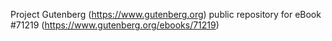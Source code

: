 Project Gutenberg (https://www.gutenberg.org) public repository for
eBook #71219 (https://www.gutenberg.org/ebooks/71219)
